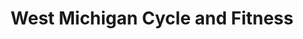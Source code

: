 ---
title: "West Michigan Cycle and Fitness"
url: /holland/west-michigan-cycle-and-fitness/
shop: bicycle
---